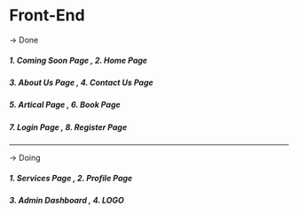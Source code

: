 
# Front-End 


-> Done

##### 1. Coming Soon Page   , 2. Home Page 
##### 3. About Us Page      , 4. Contact Us Page
##### 5. Artical Page       , 6. Book Page
##### 7. Login Page         , 8. Register Page



-------------------------------------------------------------------------



-> Doing

##### 1. Services Page   , 2. Profile Page 
##### 3. Admin Dashboard , 4. LOGO 

